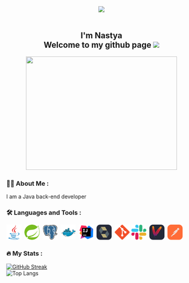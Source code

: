 <div id="header" align="center">
  <img src="https://media.giphy.com/media/Qp8JVw4n37No6spF3s/giphy.gif" width="150"/>
</div>

<div align="center"> 
<img src="https://komarev.com/ghpvc/?username=DembitskaiaAA&style=flat-square&color=blue" alt=""/>
</div>

<h2 align="center">
  I'm Nastya <br>
  Welcome to my github page
  <img src="https://media.giphy.com/media/hvRJCLFzcasrR4ia7z/giphy.gif" width="30px"/>
</h2>

<div align="center">
  <img src="https://media.giphy.com/media/v1.Y2lkPTc5MGI3NjExN2prdjVoaDE4d2xsbjJ2YTU0Zm84bzQ5ZDVjenpvZ2FldzZkYW5jaSZlcD12MV9pbnRlcm5hbF9naWZfYnlfaWQmY3Q9Zw/qgQUggAC3Pfv687qPC/giphy.gif" width="400" height="300"/>
</div>

### :woman_technologist: About Me :
I am a Java back-end developer

### :hammer_and_wrench: Languages and Tools :
<div>
  <img src="https://github.com/devicons/devicon/blob/master/icons/java/java-original.svg" title="Java" alt="Java" width="40" height="40"/>&nbsp;
  <img src="https://github.com/devicons/devicon/blob/master/icons/spring/spring-original.svg" title="Spring" alt="Spring" width="40" height="40"/>&nbsp;
  <img src="https://github.com/devicons/devicon/blob/master/icons/postgresql/postgresql-original.svg" title="Postgresql" alt="Postgresql" width="40" height="40"/>&nbsp;
<img src="https://github.com/devicons/devicon/blob/master/icons/docker/docker-original.svg" title="Docker" alt="Docker" width="40" height="40"/>&nbsp;
<img src="https://github.com/devicons/devicon/blob/master/icons/intellij/intellij-original.svg" title="Intellij" alt="Intellij" width="40" height="40"/>&nbsp;
<img src="https://github.com/tandpfun/skill-icons/blob/main/icons/Hibernate-Dark.svg" title="Hibernate" alt="Hibernate" width="40" height="40"/>&nbsp;
<img src="https://github.com/devicons/devicon/blob/master/icons/git/git-original.svg" title="Git" **alt="Git" width="40" height="40"/>
<img src="https://github.com/devicons/devicon/blob/master/icons/slack/slack-original.svg" title="Slack" alt="Slack" width="40" height="40"/>&nbsp;
<img src="https://github.com/tandpfun/skill-icons/blob/main/icons/Maven-Dark.svg" title="Maven" alt="Maven" width="40" height="40"/>&nbsp;
<img src="https://github.com/tandpfun/skill-icons/blob/main/icons/Postman.svg" title="Postman" alt="Postman" width="40" height="40"/>&nbsp;
  
</div>

### :fire: My Stats :

[![GitHub Streak](https://streak-stats.demolab.com/?user=DembitskaiaAA)](https://git.io/streak-stats) <br>
![Top Langs](https://github-readme-stats.vercel.app/api/top-langs/?username=DembitskaiaAA&layout=compact)




